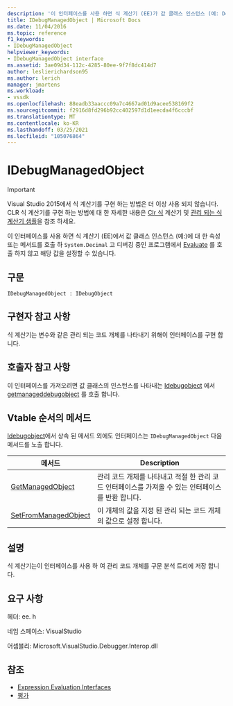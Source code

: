 ```yaml
---
description: '이 인터페이스를 사용 하면 식 계산기 (EE)가 값 클래스 인스턴스 (예: Decimal)에서 속성 또는 메서드를 호출 하 고 디버깅 중인 프로그램에서 Evaluate를 호출 하지 않고 해당 값을 설정할 수 있습니다.'
title: IDebugManagedObject | Microsoft Docs
ms.date: 11/04/2016
ms.topic: reference
f1_keywords:
- IDebugManagedObject
helpviewer_keywords:
- IDebugManagedObject interface
ms.assetid: 3ae09d34-112c-4285-80ee-9f7f8dc414d7
author: leslierichardson95
ms.author: lerich
manager: jmartens
ms.workload:
- vssdk
ms.openlocfilehash: 88eadb33aaccc09a7c4667ad01d9acee538169f2
ms.sourcegitcommit: f2916d8fd296b92cc402597d1d1eecda4f6cccbf
ms.translationtype: MT
ms.contentlocale: ko-KR
ms.lasthandoff: 03/25/2021
ms.locfileid: "105076864"
---
```

# <a name="idebugmanagedobject"></a>IDebugManagedObject
> [!IMPORTANT]
> Visual Studio 2015에서 식 계산기를 구현 하는 방법은 더 이상 사용 되지 않습니다. CLR 식 계산기를 구현 하는 방법에 대 한 자세한 내용은 [Clr 식](https://github.com/Microsoft/ConcordExtensibilitySamples/wiki/CLR-Expression-Evaluators) 계산기 및 [관리 되는 식 계산기 샘플](https://github.com/Microsoft/ConcordExtensibilitySamples/wiki/Managed-Expression-Evaluator-Sample)을 참조 하세요.

 이 인터페이스를 사용 하면 식 계산기 (EE)에서 값 클래스 인스턴스 (예:)에 대 한 속성 또는 메서드를 호출 하 `System.Decimal` 고 디버깅 중인 프로그램에서 [Evaluate](../../../extensibility/debugger/reference/idebugfunctionobject-evaluate.md) 를 호출 하지 않고 해당 값을 설정할 수 있습니다.

## <a name="syntax"></a>구문

```
IDebugManagedObject : IDebugObject
```

## <a name="notes-for-implementers"></a>구현자 참고 사항
 식 계산기는 변수와 같은 관리 되는 코드 개체를 나타내기 위해이 인터페이스를 구현 합니다.

## <a name="notes-for-callers"></a>호출자 참고 사항
 이 인터페이스를 가져오려면 값 클래스의 인스턴스를 나타내는 [Idebugobject](../../../extensibility/debugger/reference/idebugobject.md) 에서 [getmanageddebugobject](../../../extensibility/debugger/reference/idebugobject-getmanageddebugobject.md) 를 호출 합니다.

## <a name="methods-in-vtable-order"></a>Vtable 순서의 메서드
 [Idebugobject](../../../extensibility/debugger/reference/idebugobject.md)에서 상속 된 메서드 외에도 인터페이스는 `IDebugManagedObject` 다음 메서드를 노출 합니다.

|메서드|Description|
|------------|-----------------|
|[GetManagedObject](../../../extensibility/debugger/reference/idebugmanagedobject-getmanagedobject.md)|관리 코드 개체를 나타내고 적절 한 관리 코드 인터페이스를 가져올 수 있는 인터페이스를 반환 합니다.|
|[SetFromManagedObject](../../../extensibility/debugger/reference/idebugmanagedobject-setfrommanagedobject.md)|이 개체의 값을 지정 된 관리 되는 코드 개체의 값으로 설정 합니다.|

## <a name="remarks"></a>설명
 식 계산기는이 인터페이스를 사용 하 여 관리 코드 개체를 구문 분석 트리에 저장 합니다.

## <a name="requirements"></a>요구 사항
 헤더: ee. h

 네임 스페이스: VisualStudio

 어셈블리: Microsoft.VisualStudio.Debugger.Interop.dll

## <a name="see-also"></a>참조
- [Expression Evaluation Interfaces](../../../extensibility/debugger/reference/expression-evaluation-interfaces.md)
- [평가](../../../extensibility/debugger/reference/idebugfunctionobject-evaluate.md)
